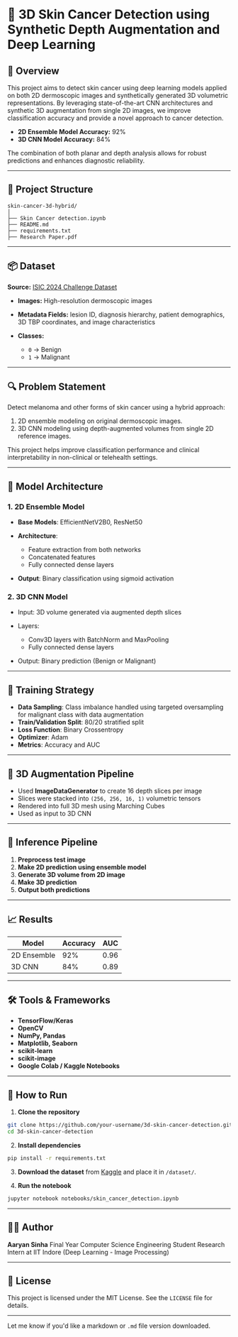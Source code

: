 # 🧠 3D Skin Cancer Detection using Synthetic Depth Augmentation and Deep Learning

## 📌 Overview

This project aims to detect skin cancer using deep learning models applied on both 2D dermoscopic images and synthetically generated 3D volumetric representations. By leveraging state-of-the-art CNN architectures and synthetic 3D augmentation from single 2D images, we improve classification accuracy and provide a novel approach to cancer detection.

* **2D Ensemble Model Accuracy:** 92%
* **3D CNN Model Accuracy:** 84%

The combination of both planar and depth analysis allows for robust predictions and enhances diagnostic reliability.

---

## 📁 Project Structure

```
skin-cancer-3d-hybrid/
│
├── Skin Cancer detection.ipynb     
├── README.md                         
├── requirements.txt                  
├── Research Paper.pdf                                                

```

---

## 📦 Dataset

**Source:** [ISIC 2024 Challenge Dataset](https://www.kaggle.com/competitions/isic-2024-challenge)

* **Images:** High-resolution dermoscopic images
* **Metadata Fields:** lesion ID, diagnosis hierarchy, patient demographics, 3D TBP coordinates, and image characteristics
* **Classes:**

  * `0` → Benign
  * `1` → Malignant

---

## 🔍 Problem Statement

Detect melanoma and other forms of skin cancer using a hybrid approach:

1. 2D ensemble modeling on original dermoscopic images.
2. 3D CNN modeling using depth-augmented volumes from single 2D reference images.

This project helps improve classification performance and clinical interpretability in non-clinical or telehealth settings.

---

## 🧠 Model Architecture

### 1. **2D Ensemble Model**

* **Base Models**: EfficientNetV2B0, ResNet50
* **Architecture**:

  * Feature extraction from both networks
  * Concatenated features
  * Fully connected dense layers
* **Output**: Binary classification using sigmoid activation

### 2. **3D CNN Model**

* Input: 3D volume generated via augmented depth slices
* Layers:

  * Conv3D layers with BatchNorm and MaxPooling
  * Fully connected dense layers
* Output: Binary prediction (Benign or Malignant)

---

## 🧪 Training Strategy

* **Data Sampling**: Class imbalance handled using targeted oversampling for malignant class with data augmentation
* **Train/Validation Split**: 80/20 stratified split
* **Loss Function**: Binary Crossentropy
* **Optimizer**: Adam
* **Metrics**: Accuracy and AUC

---

## 🧱 3D Augmentation Pipeline

* Used **ImageDataGenerator** to create 16 depth slices per image
* Slices were stacked into `(256, 256, 16, 1)` volumetric tensors
* Rendered into full 3D mesh using Marching Cubes
* Used as input to 3D CNN

---

## 🎯 Inference Pipeline

1. **Preprocess test image**
2. **Make 2D prediction using ensemble model**
3. **Generate 3D volume from 2D image**
4. **Make 3D prediction**
5. **Output both predictions**

---

## 📈 Results

| Model       | Accuracy | AUC  |
| ----------- | -------- | ---- |
| 2D Ensemble | 92%      | 0.96 |
| 3D CNN      | 84%      | 0.89 |

---

## 🛠 Tools & Frameworks

* **TensorFlow/Keras**
* **OpenCV**
* **NumPy, Pandas**
* **Matplotlib, Seaborn**
* **scikit-learn**
* **scikit-image**
* **Google Colab / Kaggle Notebooks**

---

## 🚀 How to Run

1. **Clone the repository**

```bash
git clone https://github.com/your-username/3d-skin-cancer-detection.git
cd 3d-skin-cancer-detection
```

2. **Install dependencies**

```bash
pip install -r requirements.txt
```

3. **Download the dataset** from [Kaggle](https://www.kaggle.com/competitions/isic-2024-challenge) and place it in `/dataset/`.

4. **Run the notebook**

```bash
jupyter notebook notebooks/skin_cancer_detection.ipynb
```

---

## 👨‍💻 Author

**Aaryan Sinha**
Final Year Computer Science Engineering Student
Research Intern at IIT Indore (Deep Learning - Image Processing)

---

## 📄 License

This project is licensed under the MIT License. See the `LICENSE` file for details.

---

Let me know if you'd like a markdown or `.md` file version downloaded.
